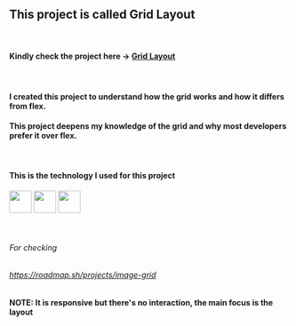## This project is called Grid Layout
&nbsp;

#### Kindly check the project here &rarr; <a href="https://yasserdalal.github.io/Small_Projects_Part_1/Project-9/Grid.html" target="_blank">Grid Layout</a>

&nbsp;
#### I created this project to understand how the grid works and how it differs from flex.
#### This project deepens my knowledge of the grid and why most developers prefer it over flex.

&nbsp; 

#### This is the technology I used for this project 
  <p align="left">
    <img src="https://cdn.jsdelivr.net/gh/devicons/devicon/icons/html5/html5-original.svg" width="40" height="40"/>
    <img src="https://cdn.jsdelivr.net/gh/devicons/devicon/icons/css3/css3-original.svg" width="40" height="40"/>
    <img src="https://cdn.jsdelivr.net/gh/devicons/devicon/icons/javascript/javascript-original.svg" width="40" height="40"/>
  </p>

&nbsp;


###### For checking
###### https://roadmap.sh/projects/image-grid

#### NOTE: It is responsive but there's no interaction, the main focus is the layout
